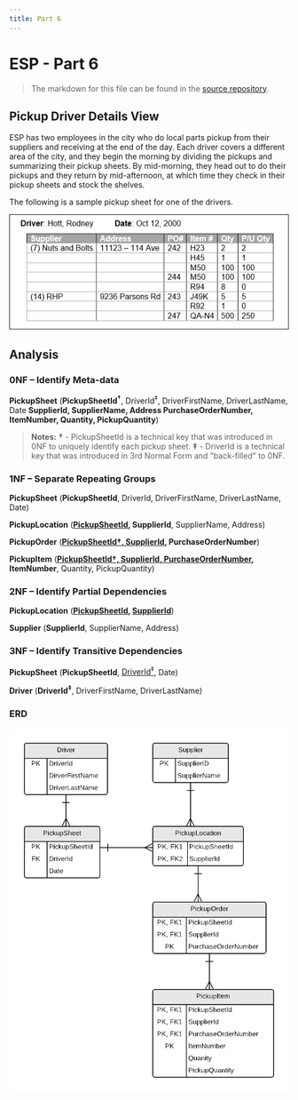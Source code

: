 ```yaml
---
title: Part 6
---
```

# ESP - Part 6

> The markdown for this file can be found in the [source repository](https://raw.githubusercontent.com/DMIT-1508/DMIT-1508.github.io/dev/demos/esp/specs/ESP-6-Specs.md).

## Pickup Driver Details View

ESP has two employees in the city who do local parts pickup from their suppliers and receiving at the end of the day. Each driver covers a different area of the city, and they begin the morning by dividing the pickups and summarizing their pickup sheets. By mid-morning, they head out to do their pickups and they return by mid-afternoon, at which time they check in their pickup sheets and stock the shelves.

The following is a sample pickup sheet for one of the drivers.

![Driver Details View](./ESP-6-Driver-Details-View.png)

## Analysis

### 0NF – Identify Meta-data

**PickupSheet** (<b class="pk">PickupSheetId<sup>†</sup></b>, DriverId<sup>‡</sup>, DriverFirstName, DriverLastName, Date <b class="rg">SupplierId, SupplierName, Address <b class="rg">PurchaseOrderNumber, <b class="rg">ItemNumber, Quantity, PickupQuantity</b></b></b>)

> **Notes:**
> **†** - PickupSheetId is a technical key that was introduced in 0NF to uniquely identify each pickup sheet.
> **‡** - DriverId is a technical key that was introduced in 3rd Normal Form and "back-filled" to 0NF.

### 1NF – Separate Repeating Groups

**PickupSheet** (<b class="pk">PickupSheetId</b>, DriverId, DriverFirstName, DriverLastName, Date)

**PickupLocation** (<b class="pk"><u class="fk">PickupSheetId</u>, SupplierId</b>, SupplierName, Address)

**PickupOrder** (<b class="pk"><u class="fk">PickupSheetId†, SupplierId</u>, PurchaseOrderNumber</b>)

**PickupItem** (<b class="pk"><u class="fk">PickupSheetId†, SupplierId, PurchaseOrderNumber</u>, ItemNumber</b>, Quantity, PickupQuantity)


### 2NF – Identify Partial Dependencies

**PickupLocation** (<b class="pk"><u class="fk">PickupSheetId</u>, <u class="fk">SupplierId</u></b>)

**Supplier** (<b class="pk">SupplierId</b>, SupplierName, Address)


### 3NF – Identify Transitive Dependencies

**PickupSheet** (<b class="pk">PickupSheetId</b>, <u class="fk">DriverId<sup>‡</sup></u>, Date)

**Driver** (<b class="pk">DriverId<sup>‡</sup></b>, DriverFirstName, DriverLastName)

### ERD

![](./ESP-6-ERD-Driver-Details-View.png)
